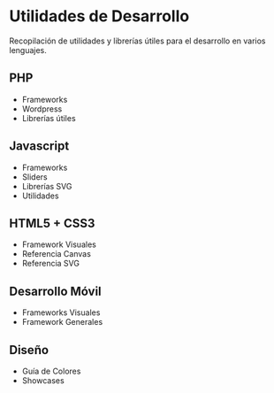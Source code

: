 # Utilidades de Desarrollo

Recopilación de utilidades y librerías útiles para el desarrollo en varios lenguajes.
 
 ## PHP
 * Frameworks
 * Wordpress
 * Librerías útiles
 
 ## Javascript
 * Frameworks
 * Sliders
 * Librerías SVG
 * Utilidades
 
 ## HTML5 + CSS3
 * Framework Visuales
 * Referencia Canvas
 * Referencia SVG
 
 ## Desarrollo Móvil
 * Frameworks Visuales
 * Framework Generales
 
 ## Diseño
 * Guía de Colores
 * Showcases
